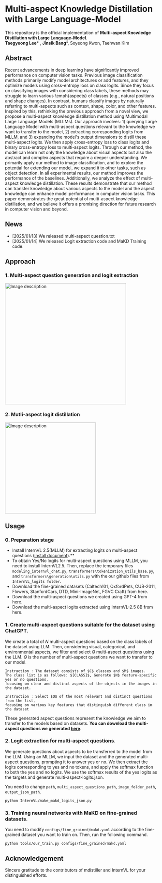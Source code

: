 # Multi-aspect Knowledge Distillation with Large Language-Model

This repository is the official implementation of **Multi-aspect Knowledge Distillation with Large Language-Model**.
<br/>
**Taegyeong Lee*** ,
**Jinsik Bang***,
Soyeong Kwon, 
Taehwan Kim
<br/>

## Abstract
Recent advancements in deep learning have significantly improved performance on computer vision tasks. Previous image classification methods primarily modify model architectures or add features, and they optimize models using cross-entropy loss on class logits. Since they focus on classifying images with considering class labels, these methods may struggle to learn various \emph{aspects} of classes (e.g., natural positions and shape changes). In contrast, humans classify images by naturally referring to multi-aspects such as context, shape, color, and other features. Inspired by this, rethinking the previous approach from a novel view, we propose a multi-aspect knowledge distillation method using Multimodal Large Language Models (MLLMs). Our approach involves: 1) querying Large Language Model with multi-aspect questions relevant to the knowledge we want to transfer to the model, 2) extracting corresponding logits from MLLM, and 3) expanding the model's output dimensions to distill these multi-aspect logits. We then apply cross-entropy loss to class logits and binary cross-entropy loss to multi-aspect logits. Through our method, the model can learn not only the knowledge about visual aspects but also the abstract and complex aspects that require a deeper understanding. We primarily apply our method to image classification, and to explore the potential for extending our model, we expand it to other tasks, such as object detection. In all experimental results, our method improves the performance of the baselines. Additionally, we analyze the effect of multi-aspect knowledge distillation. These results demonstrate that our method can transfer knowledge about various aspects to the model and the aspect knowledge can enhance model performance in computer vision tasks. This paper demonstrates the great potential of multi-aspect knowledge distillation, and we believe it offers a promising direction for future research in computer vision and beyond.

## News
- [2025/01/13] We released multi-aspect question.txt
- [2025/01/14] We released Logit extraction code and MaKD Training code.

## Approach
### **1. Multi-aspect question generation and logit extraction**
<img src="https://github.com/user-attachments/assets/b3dec767-e530-4999-a2f6-429bda0736b9" height="400" alt="Image description">


### **2. Mutli-aspect logit distillation**


<img src="https://github.com/user-attachments/assets/8813ab85-8d71-4355-ac34-d6e7136c492d" height="300" alt="Image description">

## Usage
### 0. Preparation stage
- Install InternVL 2.5(MLLM) for extracting logits on multi-aspect questions (<a href='https://internvl.readthedocs.io/en/latest/get_started/installation.html'>install document</a>).**
- To obtain Yes/No logits for multi-aspect questions using MLLM, you need to install InternVL2.5. 
Then, replace the temporary files ``modeling_internvl_chat.py``, ``transformers\tokenization_utils_base.py``, and ``transformers\generation\utils.py`` with the our github files from ``InternVL_logits folder``.
- Download the fine-grained datasets (Caltech101, OxfordPets, CUB-2011, Flowers, StanfordCars, DTD, Mini-ImageNet, FGVC Craft) from here.
- Download the multi-aspect questions we created using GPT-4 from here.
- Download the multi-aspect logits extracted using InternVL-2.5 8B from here.

### **1. Create multi-aspect questions suitable for the dataset using ChatGPT.**
We create a total of $N$ multi-aspect questions based on the class labels of the dataset using LLM.
Then, considering visual, categorical, and environmental aspects, we filter and select $Q$ multi-aspect questions using the LLM.
$Q$ is the number of multi-aspect questions we want to transfer to our model.
 ```
Instruction : The dataset consists of $C$ classes and $M$ images.
The class list is as follows: $[CLASS]$, Generate $N$ feature-specific yes or no questions,
focusing on clear and distinct aspects of the objects in the images in the dataset.
```

```
Instruction : Select $Q$ of the most relevant and distinct questions from the list,
focusing on various key features that distinguish different class in the dataset
```

 
 These generated aspect questions represent the knowledge we aim to transfer to the models based on datasets. 
**You can download the multi-aspect questions we generated <a href="https://drive.google.com/drive/folders/1-c5K4kTUbLiyH8oPYTHSmC7mW7k8A0AW?usp=sharing">here</a>.**


### 2. Logit extraction for multi-aspect questions.

We generate questions about aspects to be transferred to the model from the LLM. 
Using an MLLM, we input the dataset and the generated multi-aspect questions, prompting it to answer yes or no. 
We then extract the logits corresponding to yes and no tokens, and apply the softmax function to both the yes and no logits. 
We use the softmax results of the yes logits as the targets and generate multi-aspect-logits.json.

You need to change ``path``, ``multi_aspect_questions_path``, ``image_folder_path``, ``output_json_path``.

```
python InternVL/make_makd_logits_json.py
```

### 3. Training neural networks with MaKD on fine-grained datasets.

You need to modify ``configs/fine_grained/makd.yaml`` according to the fine-grained dataset you want to train on. 
Then, run the following command.

```
python tools/our_train.py configs/fine_grained/makd.yaml
```


## Acknowledgement
Sincere gratitude to the contributors of mdistiller and InternVL for your distinguished efforts.